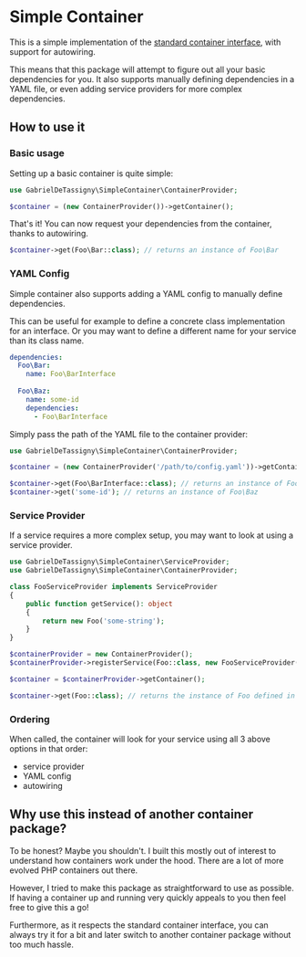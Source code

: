 # Simple Container

This is a simple implementation of the [standard container interface](https://www.php-fig.org/psr/psr-11/), with support for autowiring.

This means that this package will attempt to figure out all your basic dependencies for you.
It also supports manually defining dependencies in a YAML file, or even adding service providers for more complex dependencies.

## How to use it

### Basic usage

Setting up a basic container is quite simple:

```php
use GabrielDeTassigny\SimpleContainer\ContainerProvider;

$container = (new ContainerProvider())->getContainer();
```

That's it! You can now request your dependencies from the container, thanks to autowiring.

```php
$container->get(Foo\Bar::class); // returns an instance of Foo\Bar
``` 

### YAML Config

Simple container also supports adding a YAML config to manually define dependencies.

This can be useful for example to define a concrete class implementation for an interface.
Or you may want to define a different name for your service than its class name. 
```yaml
dependencies:
  Foo\Bar:
    name: Foo\BarInterface
  
  Foo\Baz:
    name: some-id
    dependencies:
      - Foo\BarInterface
```

Simply pass the path of the YAML file to the container provider:
```php
use GabrielDeTassigny\SimpleContainer\ContainerProvider;

$container = (new ContainerProvider('/path/to/config.yaml'))->getContainer();

$container->get(Foo\BarInterface::class); // returns an instance of Foo\Bar
$container->get('some-id'); // returns an instance of Foo\Baz
``` 

### Service Provider

If a service requires a more complex setup, you may want to look at using a service provider.

```php
use GabrielDeTassigny\SimpleContainer\ServiceProvider;
use GabrielDeTassigny\SimpleContainer\ContainerProvider;

class FooServiceProvider implements ServiceProvider
{
    public function getService(): object
    {
        return new Foo('some-string');
    }
}

$containerProvider = new ContainerProvider();
$containerProvider->registerService(Foo::class, new FooServiceProvider());

$container = $containerProvider->getContainer();

$container->get(Foo::class); // returns the instance of Foo defined in FooServiceProvider
```

### Ordering

When called, the container will look for your service using all 3 above options in that order:
- service provider
- YAML config
- autowiring

## Why use this instead of another container package?

To be honest? Maybe you shouldn't.
I built this mostly out of interest to understand how containers work under the hood.
There are a lot of more evolved PHP containers out there. 

However, I tried to make this package as straightforward to use as possible.
If having a container up and running very quickly appeals to you then feel free to give this a go!

Furthermore, as it respects the standard container interface, 
you can always try it for a bit and later switch to another container package without too much hassle.
